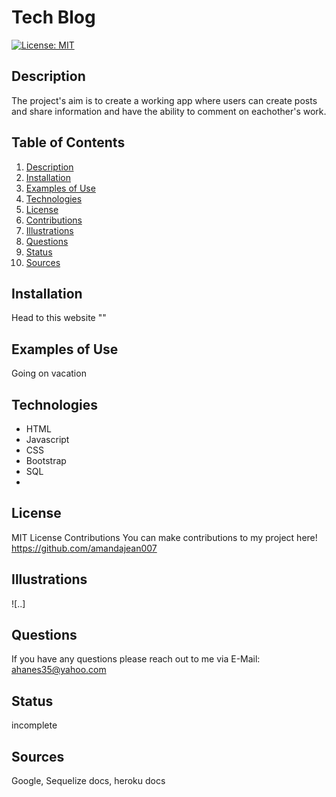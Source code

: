 # Tech Blog
[![License: MIT](https://img.shields.io/badge/License-MIT-yellow.svg)](https://opensource.org/licenses/MIT)

## Description <a name="description"></a>
The project's aim is to create a working app where users can create posts and share information and have the ability to comment on eachother's work.

## Table of Contents
1. [Description](#description)
2. [Installation](#installation)
3. [Examples of Use](#examples)
4. [Technologies](#technologies)
5. [License](#license)
6. [Contributions](#contributions)
7. [Illustrations](#illustrations)
8. [Questions](#questions)
9. [Status](#status)
10. [Sources](#sources)

## Installation <a name="installation"></a>
Head to this website ""

## Examples of Use <a name="examples"></a>
Going on vacation

## Technologies <a name="technologies"></a>
  - HTML
  - Javascript
  - CSS
  - Bootstrap
  - SQL
  - 
## License <a name="license"></a>
MIT License
Contributions <a name="contributions"></a>
You can make contributions to my project here! https://github.com/amandajean007

## Illustrations <a name="illustrations"></a>
![..]

## Questions <a name="questions"></a>
If you have any questions please reach out to me via E-Mail: ahanes35@yahoo.com

## Status <a name="status"></a>
incomplete

## Sources <a name="sources"></a>
Google, Sequelize docs, heroku docs
